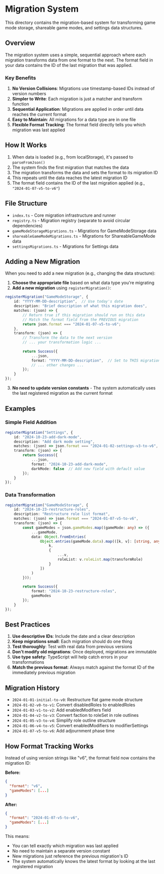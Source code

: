 # Migration System

This directory contains the migration-based system for transforming game mode storage, shareable game modes, and settings data structures.

## Overview

The migration system uses a simple, sequential approach where each migration transforms data from one format to the next. The format field in your data contains the ID of the last migration that was applied.

### Key Benefits

1. **No Version Collisions**: Migrations use timestamp-based IDs instead of version numbers
2. **Simpler to Write**: Each migration is just a matcher and transform function
3. **Sequential Application**: Migrations are applied in order until data reaches the current format
4. **Easy to Maintain**: All migrations for a data type are in one file
5. **Flexible Format Tracking**: The format field directly tells you which migration was last applied

## How It Works

1. When data is loaded (e.g., from localStorage), it's passed to `parseFromJson()`
2. The system finds the first migration that matches the data
3. The migration transforms the data and sets the format to its migration ID
4. This repeats until the data reaches the latest migration ID
5. The format field contains the ID of the last migration applied (e.g., `"2024-01-07-v5-to-v6"`)

## File Structure

- `index.ts` - Core migration infrastructure and runner
- `registry.ts` - Migration registry (separate to avoid circular dependencies)
- `gameModeStorageMigrations.ts` - Migrations for GameModeStorage data
- `shareableGameModeMigrations.ts` - Migrations for ShareableGameMode data
- `settingsMigrations.ts` - Migrations for Settings data

## Adding a New Migration

When you need to add a new migration (e.g., changing the data structure):

1. **Choose the appropriate file** based on what data type you're migrating
2. **Add a new migration** using `registerMigration()`:

```typescript
registerMigration("GameModeStorage", {
    id: "YYYY-MM-DD-description",  // Use today's date
    description: "Brief description of what this migration does",
    matches: (json) => {
        // Return true if this migration should run on this data
        // Match the format field from the PREVIOUS migration
        return json.format === "2024-01-07-v5-to-v6";
    },
    transform: (json) => {
        // Transform the data to the next version
        // ... your transformation logic ...
        
        return Success({
            ...json,
            format: "YYYY-MM-DD-description",  // Set to THIS migration's ID
            // ... other changes ...
        });
    }
});
```

3. **No need to update version constants** - The system automatically uses the last registered migration as the current format

## Examples

### Simple Field Addition

```typescript
registerMigration("Settings", {
    id: "2024-10-23-add-dark-mode",
    description: "Add dark mode setting",
    matches: (json) => json.format === "2024-01-02-settings-v3-to-v6",
    transform: (json) => {
        return Success({
            ...json,
            format: "2024-10-23-add-dark-mode",
            darkMode: false  // Add new field with default value
        });
    }
});
```

### Data Transformation

```typescript
registerMigration("GameModeStorage", {
    id: "2024-10-23-restructure-roles",
    description: "Restructure role list format",
    matches: (json) => json.format === "2024-01-07-v5-to-v6",
    transform: (json) => {
        const gameModes = json.gameModes.map((gameMode: any) => ({
            ...gameMode,
            data: Object.fromEntries(
                Object.entries(gameMode.data).map(([k, v]: [string, any]) => [
                    k,
                    {
                        ...v,
                        roleList: v.roleList.map(transformRole)
                    }
                ])
            )
        }));
        
        return Success({
            format: "2024-10-23-restructure-roles",
            gameModes
        });
    }
});
```

## Best Practices

1. **Use descriptive IDs**: Include the date and a clear description
2. **Keep migrations small**: Each migration should do one thing
3. **Test thoroughly**: Test with real data from previous versions
4. **Don't modify old migrations**: Once deployed, migrations are immutable
5. **Use type safety**: TypeScript will help catch errors in your transformations
6. **Match the previous format**: Always match against the format ID of the immediately previous migration

## Migration History

- `2024-01-01-initial-to-v0`: Restructure flat game mode structure
- `2024-01-02-v0-to-v1`: Convert disabledRoles to enabledRoles
- `2024-01-03-v1-to-v2`: Add enabledModifiers field
- `2024-01-04-v2-to-v3`: Convert faction to roleSet in role outlines
- `2024-01-05-v3-to-v4`: Simplify role outline structure
- `2024-01-06-v4-to-v5`: Convert enabledModifiers to modifierSettings
- `2024-01-07-v5-to-v6`: Add adjournment phase time

## How Format Tracking Works

Instead of using version strings like "v6", the format field now contains the migration ID:

**Before:**
```json
{
  "format": "v6",
  "gameModes": [...]
}
```

**After:**
```json
{
  "format": "2024-01-07-v5-to-v6",
  "gameModes": [...]
}
```

This means:
- You can tell exactly which migration was last applied
- No need to maintain a separate version constant
- New migrations just reference the previous migration's ID
- The system automatically knows the latest format by looking at the last registered migration

